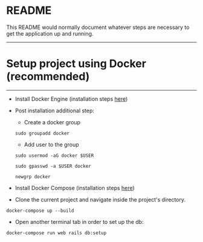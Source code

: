 # README

This README would normally document whatever steps are necessary to get the
application up and running.

---
# Setup project using Docker (recommended)
---
- Install Docker Engine (installation steps [here](https://docs.docker.com/engine/install/linux-postinstall/))
- Post installation additional step:
  - Create a docker group
  
  ``sudo groupadd docker``
  - Add user to the group

  ``sudo usermod -aG docker $USER``

  ``sudo gpasswd -a $USER docker``

  ``newgrp docker``
  
- Install Docker Compose (installation steps [here](https://docs.docker.com/compose/install/))

- Clone the current project and navigate inside the project's directory.

```
docker-compose up --build
```

- Open another terminal tab in order to set up the db:
```
docker-compose run web rails db:setup
```
